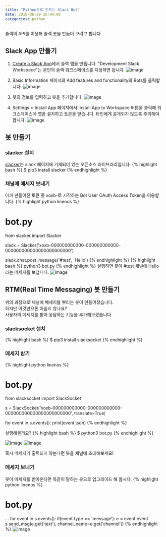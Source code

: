 ```yaml
---
title: "Python으로 만드는 Slack Bot"
date: 2018-06-29 18:44:00
categories: python
---
```

슬랙의 API를 이용해 슬랙 봇을 만들어 보려고 합니다.

## Slack App 만들기
1. [Create a Slack App](https://api.slack.com/apps?new_app=1)에서 슬랙 앱을 만듭니다.
  "Development Slack Workspace"는 본인의 슬랙 워크스페이스를 지정하면 됩니다.
  ![image](https://user-images.githubusercontent.com/20104232/42086506-3b307658-7bce-11e8-8593-4e430a6407b0.png)

2. Basic Information 페이지의 Add features and functionality의 Bots를 클릭합니다.
  ![image](https://user-images.githubusercontent.com/20104232/42086572-7721ca54-7bce-11e8-91bc-d4c1dff17256.png)

3. 봇의 정보를 입력하고 봇을 추가합니다.
  ![image](https://user-images.githubusercontent.com/20104232/42086689-de5ddcc6-7bce-11e8-8015-6bb335697c07.png)

4. Settings > Install App 페이지에서 Install App to Workspace 버튼을 클릭해 워크스페이스에 앱을 설치하고 토큰을 얻습니다.
  타인에게 공개되지 않도록 주의해야 합니다.
  ![image](https://user-images.githubusercontent.com/20104232/42087273-a00f1c3a-7bd0-11e8-9983-8f1a9a3ae1d9.png)

## 봇 만들기

### slacker 설치
[slacker](https://github.com/os/slacker)는 slack 페이지에 기재되어 있는 오픈소스 라이브러리입니다.
{% highlight bash %}
$ pip3 install slacker
{% endhighlight %}

### 채널에 메세지 보내기
아까 만들어진 토큰 중 xoxb-로 시작하는 Bot User OAuth Access Token을 이용합니다.
{% highlight python linenos %}
# bot.py
from slacker import Slacker

slack = Slacker('xoxb-000000000000-000000000000-000000000000000000000000')

slack.chat.post_message('#test', 'Hello')
{% endhighlight %}
{% highlight bash %}
python3 bot.py
{% endhighlight %}
실행하면 봇이 #test 채널에 Hello라는 메세지를 보냅니다.
![image](https://user-images.githubusercontent.com/20104232/42087568-8966eb24-7bd1-11e8-9f59-cb9b36489405.png)

## RTM(Real Time Messaging) 봇 만들기
위의 과정으로 채널에 메세지를 뿌리는 봇이 만들어졌습니다.  
하지만 이것만으론 아쉽지 않나요?  
사용자의 메세지를 받아 응답하는 기능을 추가해보겠습니다.

### slacksocket 설치
{% highlight bash %}
$ pip3 install slacksocket
{% endhighlight %}

### 메세지 받기
{% highlight python linenos %}
# bot.py
from slacksocket import SlackSocket

s = SlackSocket('xoxb-000000000000-000000000000-000000000000000000000000', translate=True)

for event in s.events():
    print(event.json)
{% endhighlight %}

실행해볼까요?
{% highlight bash %}
$ python3 bot.py
{% endhighlight %}

![image](https://user-images.githubusercontent.com/20104232/42088158-90941f5a-7bd3-11e8-83ae-477f8f765b83.png)
![image](https://user-images.githubusercontent.com/20104232/42088133-7aece0ce-7bd3-11e8-9efa-74555ac0b2c6.png)

혹시 메세지가 출력되지 않는다면 봇을 채널에 초대해보세요!

### 메세지 보내기
봇이 메세지를 받아온다면 똑같이 말하는 봇으로 업그레이드 해 봅시다.
{% highlight python linenos %}
# bot.py
...
for event in s.events():
    if(event.type == 'message'):
        e = event.event
        s.send_msg(e.get('text'), channel_name=e.get('channel'))
{% endhighlight %}
![image](https://user-images.githubusercontent.com/20104232/42088885-1555cf3e-7bd6-11e8-8f3c-7043a70efb06.png)
